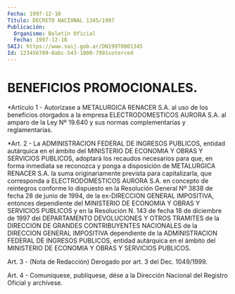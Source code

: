 ```yaml
---
Fecha: 1997-12-10
Título: DECRETO NACIONAL 1345/1997
Publicación:
  Organismo: Boletín Oficial
  Fecha: 1997-12-16
SAIJ: https://www.saij.gob.ar/DN19970001345
Id: 123456789-0abc-543-1000-7991soterced
---
```

# BENEFICIOS PROMOCIONALES.

<a id="1"></a>
*Artículo 1 - Autorízase a METALURGICA RENACER S.A. al uso de los beneficios otorgados a la empresa ELECTRODOMESTICOS AURORA S.A. al amparo de la Ley Nº 19.640 y sus normas complementarias y reglamentarias.

<a id="2"></a>
*Art. 2 - La ADMINISTRACION FEDERAL DE INGRESOS PUBLICOS, entidad autárquica en el ámbito del MINISTERIO DE ECONOMIA Y OBRAS Y SERVICIOS PUBLICOS, adoptará los recaudos necesarios para que, en forma inmediata se reconozca y ponga a disposición de METALURGICA RENACER S.A. la suma originariamente prevista para capitalizarla, que corresponda a ELECTRODOMESTICOS AURORA S.A. en concepto de reintegros conforme lo dispuesto en la Resolución General Nº 3838 de fecha 28 de junio de 1994, de la ex-DIRECCION GENERAL IMPOSITIVA, entonces dependiente del MINISTERIO DE ECONOMIA Y OBRAS Y SERVICIOS PUBLICOS y en la Resolución N. 143 de fecha 18 de diciembre de 1997 del DEPARTAMENTO DEVOLUCIONES Y OTROS TRAMITES de la DIRECCION DE GRANDES CONTRIBUYENTES NACIONALES de la DIRECCION GENERAL IMPOSITIVA dependiente de la ADMINISTRACION FEDERAL DE INGRESOS PUBLICOS, entidad autárquica en el ámbito del MINISTERIO DE ECONOMIA Y OBRAS Y SERVICIOS PUBLICOS.

<a id="3"></a>
Art. 3 - (Nota de Redacción) Derogado por art. 3 del Dec. 1049/1999.

<a id="4"></a>
Art. 4 - Comuníquese, publíquese, dése a la Dirección Nacional del Registro Oficial y archívese.